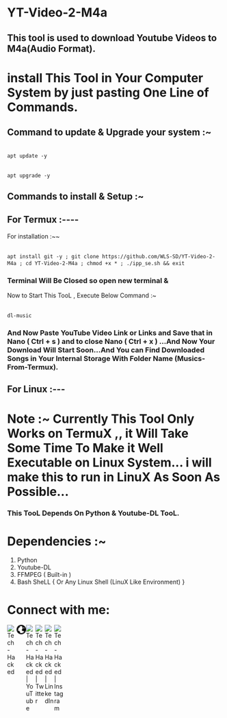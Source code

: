# YT-Video-2-M4a 


## This tool is used to download Youtube Videos to M4a(Audio Format).

# install This Tool in Your Computer System by just pasting One Line of Commands.

## Command to update & Upgrade your system :~

```

apt update -y

```

```

apt upgrade -y

```

## Commands to install & Setup :~

## For Termux :----

For installation :~~

```

apt install git -y ; git clone https://github.com/WLS-SD/YT-Video-2-M4a ; cd YT-Video-2-M4a ; chmod +x * ; ./ipp_se.sh && exit

```

### Terminal Will Be Closed so open new terminal &

Now to Start This TooL , Execute Below Command :~

```

dl-music

```

### And Now Paste YouTube Video Link or Links and Save that in Nano ( Ctrl + s ) and to close Nano ( Ctrl + x ) ...And Now Your Download Will Start Soon...And You can Find Downloaded Songs in Your Internal Storage With Folder Name  (Musics-From-Termux).

## For Linux :---


# Note :~ Currently This Tool Only Works on TermuX ,, it Will Take Some Time To Make it Well Executable on Linux System... i will make this to run in LinuX As Soon As Possible...

### This TooL Depends On Python & Youtube-DL TooL.

# Dependencies :~
1. Python
2. Youtube-DL
3. FFMPEG ( Built-in )
4. Bash SheLL { Or Any Linux Shell (LinuX Like Environment) }


# Connect with me:

[<img align="left" alt="Tech-Hacked" width="22px" src="https://cdn.jsdelivr.net/npm/simple-icons@v3/icons/facebook.svg" />][facebook]

[<img align="left" alt="Tech-Hacked" width="22px" src="https://raw.githubusercontent.com/iconic/open-iconic/master/svg/globe.svg" />][website]

[<img align="left" alt="Tech-Hacked | YouTube" width="22px" src="https://cdn.jsdelivr.net/npm/simple-icons@v3/icons/youtube.svg" />][youtube]

[<img align="left" alt="Tech-Hacked | Twitter" width="22px" src="https://cdn.jsdelivr.net/npm/simple-icons@v3/icons/twitter.svg" />][twitter]

[<img align="left" alt="Tech-Hacked | LinkedIn" width="22px" src="https://cdn.jsdelivr.net/npm/simple-icons@v3/icons/linkedin.svg" />][linkedin]

[<img align="left" alt="Tech-Hacked | Instagram" width="22px" src="https://cdn.jsdelivr.net/npm/simple-icons@v3/icons/instagram.svg" />][instagram]

<br />

[facebook]: https://www.facebook.com/TechHackked/

[website]: https://youtube.com/channel/UCTR-KwZpKudLiQKoUOPDPDg

[twitter]: https://youtube.com/channel/UCTR-KwZpKudLiQKoUOPDPDg

[youtube]: https://youtube.com/channel/UCTR-KwZpKudLiQKoUOPDPDg

[instagram]: https://instagram.com/shaswot.prog.dev.nceh.cse.chfi

[linkedin]: https://www.linkedin.com/in/shaswot-dhungana-949221204
